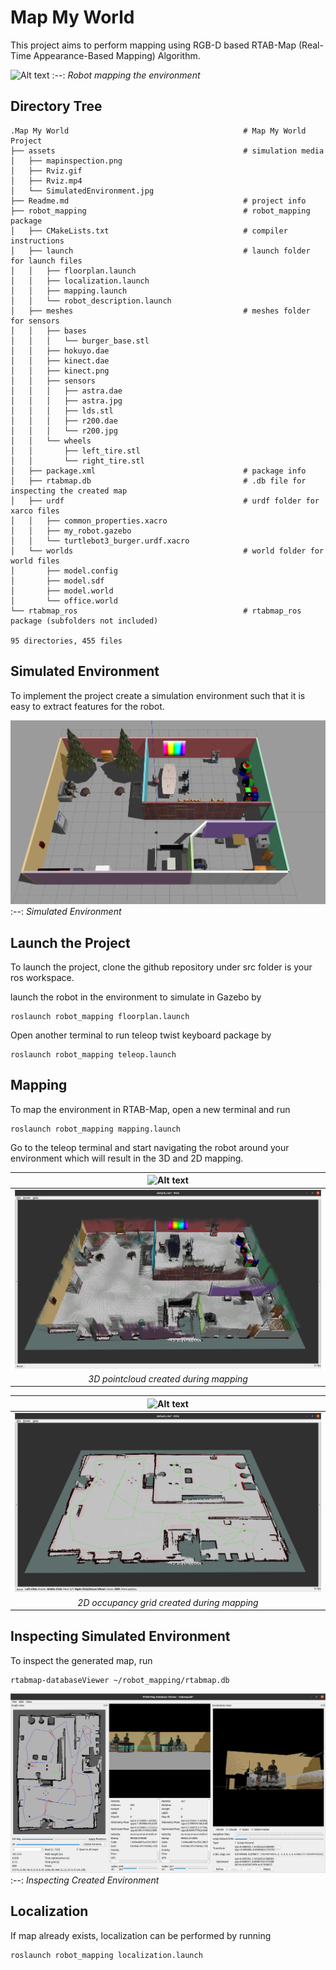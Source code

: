 # Map My World

This project aims to perform mapping using RGB-D based RTAB-Map (Real-Time Appearance-Based Mapping) Algorithm.

![Alt text](assets/depthcloud.gif)
:--:
*Robot mapping the environment*

## Directory Tree 

```
.Map My World                                       # Map My World  Project
├── assets                                          # simulation media
│   ├── mapinspection.png
│   ├── Rviz.gif
│   ├── Rviz.mp4
│   └── SimulatedEnvironment.jpg
├── Readme.md                                       # project info
├── robot_mapping                                   # robot_mapping package
│   ├── CMakeLists.txt                              # compiler instructions
│   ├── launch                                      # launch folder for launch files
│   │   ├── floorplan.launch
│   │   ├── localization.launch
│   │   ├── mapping.launch
│   │   └── robot_description.launch
│   ├── meshes                                      # meshes folder for sensors
│   │   ├── bases
│   │   │   └── burger_base.stl
│   │   ├── hokuyo.dae
│   │   ├── kinect.dae
│   │   ├── kinect.png
│   │   ├── sensors
│   │   │   ├── astra.dae
│   │   │   ├── astra.jpg
│   │   │   ├── lds.stl
│   │   │   ├── r200.dae
│   │   │   └── r200.jpg
│   │   └── wheels
│   │       ├── left_tire.stl
│   │       └── right_tire.stl
│   ├── package.xml                                 # package info
│   ├── rtabmap.db                                  # .db file for inspecting the created map
│   ├── urdf                                        # urdf folder for xarco files
│   │   ├── common_properties.xacro
│   │   ├── my_robot.gazebo
│   │   └── turtlebot3_burger.urdf.xacro
│   └── worlds                                      # world folder for world files
│       ├── model.config
│       ├── model.sdf
│       ├── model.world
│       └── office.world
└── rtabmap_ros                                     # rtabmap_ros package (subfolders not included)

95 directories, 455 files
```

## Simulated Environment

To implement the project create a simulation environment such that it is easy to extract features for the robot.

![Alt text](assets/SimulatedEnvironment.jpg)
:--:
*Simulated Environment*

## Launch the Project

To launch the project, clone the github repository under src folder is your ros workspace.

launch the robot in the environment to simulate in Gazebo by
```
roslaunch robot_mapping floorplan.launch
```
Open another terminal to run teleop twist keyboard package by 
```
roslaunch robot_mapping teleop.launch
```
## Mapping

To map the environment in RTAB-Map, open a new terminal and run
```
roslaunch robot_mapping mapping.launch
```
Go to the teleop terminal and start navigating the robot around your environment which will result in the 3D and 2D mapping.

| ![Alt text](assets/pointcloud.gif) |
|:----------------------------------:|
| ![Alt text](assets/3dpcl.png)      |
|*3D pointcloud created during mapping*|

|  ![Alt text](assets/gridmapping.gif) |
|:------------------------------------:|
| ![Alt text](assets/occupancyGrid.png) | 
|*2D occupancy grid created during mapping*|


## Inspecting Simulated Environment

To inspect the generated map, run
```
rtabmap-databaseViewer ~/robot_mapping/rtabmap.db
```

![Alt text](assets/postprocessing.png)
:--:
*Inspecting Created Environment*

## Localization

If map already exists, localization can be performed by running 
```
roslaunch robot_mapping localization.launch
```

